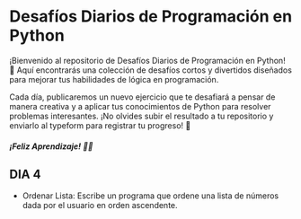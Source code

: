 # Desafíos Diarios de Programación en Python 
¡Bienvenido al repositorio de Desafíos Diarios de Programación en Python! 🎉 Aquí encontrarás una colección de desafíos cortos y divertidos diseñados para mejorar tus habilidades de lógica en programación.

Cada día, publicaremos un nuevo ejercicio que te desafiará a pensar de manera creativa y a aplicar tus conocimientos de Python para resolver problemas interesantes. 
¡No olvides subir el resultado a tu repositorio y enviarlo al typeform para registrar tu progreso! 🤖

##### ¡Feliz Aprendizaje! 🚀🚀

## DIA 4
-  Ordenar Lista:
  Escribe un programa que ordene una lista de números dada por el usuario en orden ascendente.

